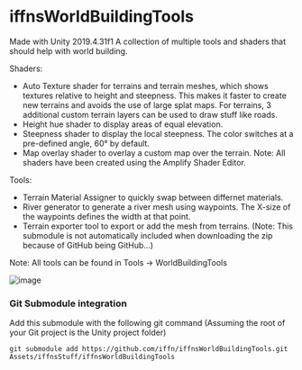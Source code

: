 # iffnsWorldBuildingTools
Made with Unity 2019.4.31f1
A collection of multiple tools and shaders that should help with world building.

Shaders:
- Auto Texture shader for terrains and terrain meshes, which shows textures relative to height and steepness. This makes it faster to create new terrains and avoids the use of large splat maps. For terrains, 3 additional custom terrain layers can be used to draw stuff like roads.
- Height hue shader to display areas of equal elevation.
- Steepness shader to display the local steepness. The color switches at a pre-defined angle, 60° by default.
- Map overlay shader to overlay a custom map over the terrain.
Note: All shaders have been created using the Amplify Shader Editor.

Tools:
- Terrain Material Assigner to quickly swap between differnet materials.
- River generator to generate a river mesh using waypoints. The X-size of the waypoints defines the width at that point.
- Terrain exporter tool to export or add the mesh from terrains. (Note: This submodule is not automatically included when downloading the zip because of GitHub being GitHub...)

Note: All tools can be found in Tools -> WorldBuildingTools

![image](https://user-images.githubusercontent.com/18383974/194806904-ce20695c-c70c-4ce0-a1f4-8e93cbc5443c.png)


### Git Submodule integration
Add this submodule with the following git command (Assuming the root of your Git project is the Unity project folder)
```
git submodule add https://github.com/iffn/iffnsWorldBuildingTools.git Assets/iffnsStuff/iffnsWorldBuildingTools
```

